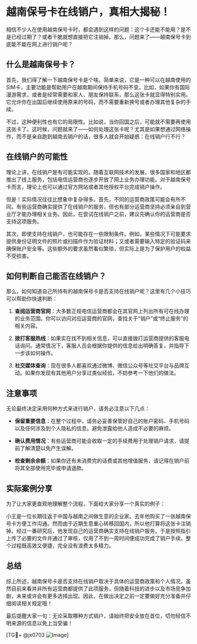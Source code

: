 # 越南保号卡在线销户，真相大揭秘！

相信不少人在使用越南保号卡时，都会遇到这样的问题：这个卡还能不能用？是不是已经过期了？或者干脆就想直接把它注销掉。那么，问题来了——越南保号卡到底能不能在网上进行销户呢？

## 什么是越南保号卡？

首先，我们得了解一下越南保号卡是个啥。简单来说，它是一种可以在越南使用的SIM卡，主要功能是帮助用户在越南期间保持手机号码不变。比如，如果你有国际漫游需求，或者是经常需要和家人、朋友保持联系，那么这张卡就显得特别实用。它允许你在出国后继续使用原来的号码，而不需要重新换号或者办理其他复杂的手续。

不过，这种便利性也有它的局限性。比如说，当你回国之后，可能就不需要再使用这张卡了。这时候，问题就来了——如何处理这张卡呢？尤其是如果想通过网络操作，而不是亲自跑到越南去销户的话，很多人就会开始疑惑：在线销户行不行？

## 在线销户的可能性

理论上讲，在线销户是有可能实现的。随着互联网技术的发展，很多国家和地区都推出了线上服务，包括电信运营商也逐步开放了网上业务办理功能。对于越南保号卡而言，理论上也可以通过官方网站或者其他授权平台完成销户操作。

但是！实际情况往往比想象中复杂得多。首先，不同的运营商政策可能会有所不同。有些运营商确实提供了在线销户的服务，但也有部分运营商坚持必须亲自到营业厅才能办理相关业务。因此，在尝试在线销户之前，建议先确认你的运营商是否支持这项服务。

其次，即使支持在线销户，也可能存在一些限制条件。例如，某些情况下可能要求提供身份证明文件的照片或扫描件作为验证材料；又或者需要输入特定的验证码来确保账户安全等。这些额外的要求虽然看似繁琐，但实际上是为了保护用户的权益不受损害。

## 如何判断自己能否在线销户？

那么，如何知道自己所持有的越南保号卡是否支持在线销户呢？这里有几个小技巧可以帮助你快速判断：

1. **查阅运营商官网**：大多数正规电信运营商都会在其官网上列出所有可在线办理的业务范围。你可以访问对应运营商的官网，查找关于“销户”或“终止服务”的相关内容。
   
2. **拨打客服热线**：如果实在找不到相关信息，可以直接拨打运营商提供的客服电话询问。通常情况下，客服人员会根据你提供的信息给出明确答复，并指导下一步该如何操作。

3. **社交媒体查询**：现在很多人都喜欢通过微博、微信公众号等社交平台与品牌互动。如果你发现有其他用户分享过类似经验，不妨参考一下他们的做法。

## 注意事项

无论最终决定采用何种方式来进行销户，请务必注意以下几点：

- **保留重要信息**：在整个过程中，请务必妥善保管好自己的账户密码、手机号码以及任何涉及到个人隐私的信息。避免泄露给他人造成不必要的麻烦。
  
- **确认费用情况**：有些运营商可能会收取一定的手续费用于处理销户请求，请提前了解清楚以免产生误解。

- **检查剩余余额**：如果你还有未消费完的话费或其他增值服务，请记得在销户前将其全部使用完毕或申请退款。

## 实际案例分享

为了让大家更直观地理解整个流程，下面给大家分享一个真实的例子：

小王是一位长期往返于中国与越南之间做生意的企业家。去年他购买了一张越南保号卡方便工作沟通。然而由于近期生意重心转移回国内，所以他打算将这张卡注销掉。经过一番研究后，他发现自己的运营商确实支持在线销户服务。于是按照指引上传了必要的文件并通过了审核，仅用了不到一周时间便成功完成了销户手续。整个过程既高效又便捷，完全没有浪费太多精力。

## 总结

综上所述，越南保号卡是否支持在线销户取决于具体的运营商政策和个人情况。虽然目前来看并非所有运营商都提供了此项服务，但随着科技的进步以及市场竞争加剧，未来或许会有更多选择出现。因此，在做出决定之前一定要做好充分准备并仔细阅读相关规定哦！

最后提醒大家一句：无论采取哪种方式销户，请始终把安全放在首位，切勿轻信不明来源的信息以免上当受骗！

[TG💪+ @jx0703 ![Image](https://github.com/user-attachments/assets/dbca1d08-cadb-493c-b0ec-ad6f7a83f270)]